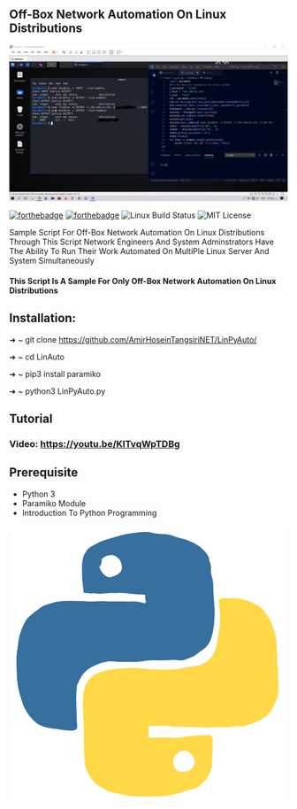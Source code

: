 ## Off-Box Network Automation On Linux Distributions

<p align="center">
  <img src="Img/Off-Box.JPG" alt="Master">
</p>

   [![forthebadge](https://forthebadge.com/images/badges/made-with-python.svg)](https://forthebadge.com)
   [![forthebadge](https://forthebadge.com/images/badges/gluten-free.svg)](https://forthebadge.com)
   ![Linux Build Status](https://img.shields.io/travis/jekyll/jekyll/master.svg?label=Linux%20build)
   ![MIT License](https://img.shields.io/static/v1?label=License&message=MIT&color=RED)

Sample Script For Off-Box Network Automation On Linux Distributions
Through This Script Network Engineers And System Adminstrators Have The Ability To Run Their Work Automated On MultiPle Linux Server And System Simultaneously
#### This Script Is A Sample For Only Off-Box Network Automation On Linux Distributions 
## Installation:
➜  ~ git clone https://github.com/AmirHoseinTangsiriNET/LinPyAuto/

➜  ~ cd LinAuto

➜  ~ pip3 install paramiko

➜  ~ python3 LinPyAuto.py

## Tutorial
### Video: https://youtu.be/KlTvqWpTDBg

## Prerequisite
* Python 3 
* Paramiko Module
* Introduction To Python Programming
<p align="center">
  <img src="Img/Python-Logo.gif" alt="Master">
</p>

